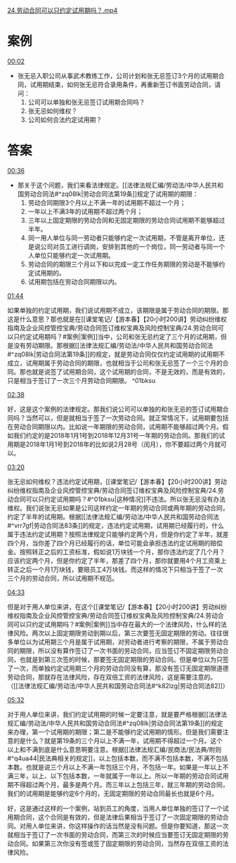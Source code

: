 [24.劳动合同可以只约定试用期吗？.mp4](file:///E:%5C法律实务%5CA314【游本春】【20小时200讲】劳动纠纷维权指南及企业风控管控宝典（200讲劳动合同签订法律风险防范与合规管理）%5C24.劳动合同可以只约定试用期吗？.mp4)
# 案例
[00:02](file:///E:%5C法律实务%5CA314【游本春】【20小时200讲】劳动纠纷维权指南及企业风控管控宝典（200讲劳动合同签订法律风险防范与合规管理）%5C24.劳动合同可以只约定试用期吗？.mp4#t=00:02)

- 张无忌入职公司从事武术教练工作，公司计划和张无忌签订3个月的试用期合同，试用期结束，如何张无忌符合录用条件，再重新签订书面劳动合同，请问：
	1. 公司可以单独和张无忌签订试用期合同吗？
	2. 张无忌如何维权？
	3. 公司如何合法约定试用期？
# 答案
[00:36](file:///E:%5C法律实务%5CA314【游本春】【20小时200讲】劳动纠纷维权指南及企业风控管控宝典（200讲劳动合同签订法律风险防范与合规管理）%5C24.劳动合同可以只约定试用期吗？.mp4#t=00:36)

- 那关于这个问题，我们来看法律规定。[[法律法规汇编/劳动法/中华人民共和国劳动合同法#^zq08lk|劳动合同法第19条]]规定了试用期的期限：
	1. 劳动合同期限3个月以上不满一年的试用期不超过一个月；
	2. 一年以上不满3年的试用期不超过两个月；
	3. 三年以上固定期限的劳动合同和无固定期限的劳动合同试用期不能够超过半年。
	4. 同一用人单位与同一劳动者只能够约定一次试用期，不管是离开单位，还是说公司对员工进行调岗，安排到其他的一个岗位，同一劳动者与同一个人单位只能够约定一次试用期。
	5. 劳动合同的期限三个月以下和以完成一定工作任务期限的劳动是不能够约定试用期的。
	6. 试用期包括在劳动合同期限以内。

[01:44](file:///E:%5C法律实务%5CA314【游本春】【20小时200讲】劳动纠纷维权指南及企业风控管控宝典（200讲劳动合同签订法律风险防范与合规管理）%5C24.劳动合同可以只约定试用期吗？.mp4#t=01:44)

如果单独的约定试用期，我们说试用期不成立，该期限是属于劳动合同的期限。那这是什么意思？那也就是在[[课堂笔记/【游本春】【20小时200讲】劳动纠纷维权指南及企业风控管控宝典/劳动合同签订维权宝典及风险控制宝典/24.劳动合同可以只约定试用期吗？#案例|案例]]当中，公司和张无忌约定了三个月的试用期，但是没有劳动期限。那根据[[法律法规汇编/劳动法/中华人民共和国劳动合同法#^zq08lk|劳动合同法第19条]]的规定，就是劳动合同仅仅约定试用期的试用期不成立，试用期属于劳动合同的期限，也就相当于公司和张无忌签了一个三个月的合同。那也就是说签了试用期合同，这个试用期的合同，不是无效的，而是有效的，只是相当于签订了一次三个月劳动合同期限。 ^01bksu

[02:38](file:///E:%5C法律实务%5CA314【游本春】【20小时200讲】劳动纠纷维权指南及企业风控管控宝典（200讲劳动合同签订法律风险防范与合规管理）%5C24.劳动合同可以只约定试用期吗？.mp4#t=02:38)

好，这是这个案例的法律规定。那我们说公司可以单独的和张无忌的签订试用期合同吗？当然可以，但是就相当于签了一次劳动合同。就正常情况下，试用期要包括在劳动合同期限以内。比如说一年期限的劳动合同，试用期不能够超过两个月。假如我们约定的是2018年1月1号到2018年12月31号一年期的劳动合同。那我们的试用期是2018年1月1号到2018年的比如说2月28号（闰月），你不要超过两个月就可以。

[03:20](file:///E:%5C法律实务%5CA314【游本春】【20小时200讲】劳动纠纷维权指南及企业风控管控宝典（200讲劳动合同签订法律风险防范与合规管理）%5C24.劳动合同可以只约定试用期吗？.mp4#t=03:20)

张无忌如何维权？违法约定试用期，[[课堂笔记/【游本春】【20小时200讲】劳动纠纷维权指南及企业风控管控宝典/劳动合同签订维权宝典及风险控制宝典/24.劳动合同可以只约定试用期吗？#^01bksu|这种情况]]不违法。所以张无忌没有办法维权。我们说张无忌如果是公司这样约定一年期的劳动合同或两年期的劳动合同，约定了半年的试用期。根据[[法律法规汇编/劳动法/中华人民共和国劳动合同法#^vrr7gf|劳动合同法83条]]的规定，违法约定试用期，试用期已经履行的，什么属于违法约定试用期？按照法律规定只能够约定两个月，但是你约定了半年，就差四个月，当你差了四个月已经履行的话，单位可能会承担违法约定试用期的赔偿金。按照转正之后的工资标准，假如说1万块钱一个月，那你违法约定了几个月？应该约定两个月，但是你约定了半年，那差了四个月，那你就要用4个月工资乘上转正之后一个月1万块钱，要赔员工4万块钱。而这样的情况下只相当于签了一次三个月的劳动合同，所以试用期不规范。

[04:33](file:///E:/%5C%E6%B3%95%E5%BE%8B%E5%AE%9E%E5%8A%A1%5CA314%E3%80%90%E6%B8%B8%E6%9C%AC%E6%98%A5%E3%80%91%E3%80%9020%E5%B0%8F%E6%97%B6200%E8%AE%B2%E3%80%91%E5%8A%B3%E5%8A%A8%E7%BA%A0%E7%BA%B7%E7%BB%B4%E6%9D%83%E6%8C%87%E5%8D%97%E5%8F%8A%E4%BC%81%E4%B8%9A%E9%A3%8E%E6%8E%A7%E7%AE%A1%E6%8E%A7%E5%AE%9D%E5%85%B8%EF%BC%88200%E8%AE%B2%E5%8A%B3%E5%8A%A8%E5%90%88%E5%90%8C%E7%AD%BE%E8%AE%A2%E6%B3%95%E5%BE%8B%E9%A3%8E%E9%99%A9%E9%98%B2%E8%8C%83%E4%B8%8E%E5%90%88%E8%A7%84%E7%AE%A1%E7%90%86%EF%BC%89%5C24.%E5%8A%B3%E5%8A%A8%E5%90%88%E5%90%8C%E5%8F%AF%E4%BB%A5%E5%8F%AA%E7%BA%A6%E5%AE%9A%E8%AF%95%E7%94%A8%E6%9C%9F%E5%90%97%EF%BC%9F.mp4#t=273.391465)

但是对于用人单位来讲，在这个[[课堂笔记/【游本春】【20小时200讲】劳动纠纷维权指南及企业风控管控宝典/劳动合同签订维权宝典及风险控制宝典/24.劳动合同可以只约定试用期吗？#案例|案例]]当中存在最大的一个法律风险，什么样的法律风险。两次以上固定期限劳动到期以后，第三次要签无固定期限的劳动。往往很多单位以为试用期三个月是属于试用期，对劳动者进行考察的期限，不属于劳动合同的期限，所以没有算作签订了一次书面的劳动合同，应当签订不固定期限劳动合同，也就是到第三次签的时候，那要签无固定期限的劳动合同。但是单位以为只签了一次，而单独约定试用期三个月的劳动合同没有算，那没有签订无固定期限道德劳动合同，那就存在法律风险，存在双倍工资的法律风险，这是需要注意的。（[[法律法规汇编/劳动法/中华人民共和国劳动合同法#^k82lzg|劳动合同法82]]）

[05:32](file:///E:%5C法律实务%5CA314【游本春】【20小时200讲】劳动纠纷维权指南及企业风控管控宝典（200讲劳动合同签订法律风险防范与合规管理）%5C24.劳动合同可以只约定试用期吗？.mp4#t=05:32)

对于用人单位来讲，我们约定试用期的时候一定要注意，就是要严格根据[[法律法规汇编/劳动法/中华人民共和国劳动合同法#^zq08lk|劳动合同法第19条]]的规定来办理，第一个试用期的期限；第二是不能够约定试用期的情形。但是我们需要注意的是什么？就是第19条的三个月以上不满一年，试用期不得超过一个月。这个以上和不满到底是什么意思啊要注意。根据[[法律法规汇编/民商法/民法典/附则#^q4ua44|民法典相关的规定]]，以上包括本数，而不满不包括本数，不满不包括本数。也就是说三个月以上不满一年包括三个月，不包括一年。如果是一年以上不满三年，以上、以下包括本数，一年就属于一年以上。所以一年期的劳动合同试用期不得超过两个月，最多是两个月。而三年以上包括三年，就三年期的劳动合同，我们的试用期是能够约定6个月的，无固定期限的劳动合同最长也就是6个月。

好，这是通过这样的一个案例，站到员工的角度，当用人单位单独的签订了一个试用期合同，这个合同是有效的，但是法律后果相当于签订了一次固定期限的劳动合同。对用人单位来讲，你这样操作的话当然是没有问题。但是你要知道，那这一次就相当于签订了一次书面的劳动合同，而第三次的时候应当要签订无固定期限的劳动合同。如果第三次你没有签或签了固定期限的劳动合同，当然存在双倍工资的法律风险。